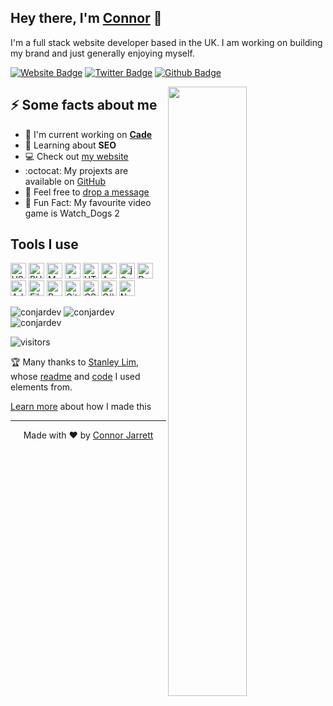 <h2>Hey there, I'm <a href="https://www.connorjarrett.com/">Connor</a> 👋</h2>
<p>I'm a full stack website developer based in the UK. I am working on building my brand and just generally enjoying myself.</p>
<p><a href="https://www.connorjarrett.com/"><img src="https://img.shields.io/badge/-connorjarrett.com-f7f016?style=flat-square&amp;labelColor=f7f016&amp;logo=Google-Chrome&amp;logoColor=black&amp;link=https://www.connorjarrett.com/" alt="Website Badge"></a> <a href="https://twitter.com/ConnorJrt"><img src="https://img.shields.io/badge/-@ConnorJrt-1DA1F2?style=flat-square&amp;labelColor=1DA1F2&amp;logo=Twitter&amp;logoColor=white&amp;link=https://twitter.com/ConnorJrt" alt="Twitter Badge"></a> <a href="https://github.com/conjardev"><img src="https://img.shields.io/badge/-conjardev-e8e8e8?style=flat-square&amp;labelColor=e8e8e8&amp;logo=GitHub&amp;logoColor=black&amp;link=https://github.com/conjardev" alt="Github Badge"></a></p>
<img align='right' width="50%" src='https://ubistatic19-a.akamaihd.net/resource/en-us/game/watchdogs/watchdogs/wd_hw_drones_security-drone_550_ncsa.gif' />
<h2>⚡ Some facts about me</h2>
<ul>
<li>🔭 I'm current working on <b><a href="https://cade.dev">Cade</a></b></li>
<li>🤔 Learning about <b>SEO</b></li>
<li>💻 Check out <a href="https://connorjarrett.com">my website</a></li>
<li>:octocat: My projexts are available on <a href="https://github.com/conjardev">GitHub</a></li>
<li>💬 Feel free to <a href="https://connorjarrett.com#contact">drop a message</a></li>
<li>🎉 Fun Fact: My favourite video game is Watch_Dogs 2</li>
</ul>
<h2>Tools I use</h2>
<p align="left">
<img src="https://cdn.jsdelivr.net/gh/devicons/devicon/icons/vscode/vscode-original.svg" alt="VSCode" width="25" height="25" />
<img src="https://cdn.jsdelivr.net/gh/devicons/devicon/icons/php/php-original.svg" alt="PHP" width="25" height="25" />
<img src="https://cdn.jsdelivr.net/gh/devicons/devicon/icons/mysql/mysql-original.svg" alt="MySQL" width="25" height="25" />
<img src="https://cdn.jsdelivr.net/gh/devicons/devicon/icons/javascript/javascript-original.svg" alt="JavaScript" width="25" height="25" />
<img src="https://cdn.jsdelivr.net/gh/devicons/devicon/icons/html5/html5-original.svg" alt="HTML" width="25" height="25" />
<img src="https://cdn.jsdelivr.net/gh/devicons/devicon/icons/apache/apache-original.svg" alt="Apache 2" width="25" height="25" />
<img src="https://cdn.jsdelivr.net/gh/devicons/devicon/icons/jquery/jquery-original.svg" alt="jQuery" width="25" height="25" />
<img src="https://cdn.jsdelivr.net/gh/devicons/devicon/icons/python/python-original.svg" alt="Python" width="25" height="25" />
<img src="https://cdn.jsdelivr.net/gh/devicons/devicon/icons/illustrator/illustrator-plain.svg" alt="Adobe Illustrator" width="25" height="25" />
<img src="https://cdn.jsdelivr.net/gh/devicons/devicon/icons/filezilla/filezilla-plain.svg" alt="FileZilla" width="25" height="25" />
<img src="https://cdn.jsdelivr.net/gh/devicons/devicon/icons/putty/putty-original.svg" alt="Putty" width="25" height="25" />
<img src="https://cdn.jsdelivr.net/gh/devicons/devicon/icons/github/github-original.svg" alt="GitHub" width="25" height="25" />
<img src="https://cdn.jsdelivr.net/gh/devicons/devicon/icons/css3/css3-original.svg" alt="CSS" width="25" height="25" />
<img src="https://cdn.jsdelivr.net/gh/devicons/devicon/icons/csharp/csharp-original.svg" alt="C#" width="25" height="25" />
<img src="https://simpleicons.org/icons/notion.svg" alt="Notion" width="25" height="25" />
</p>
<p align="left">
<img src="https://github-readme-stats.vercel.app/api/top-langs?username=conjardev&theme=dark&layout=compact&hide_border=true&bg_color=22272e" alt="conjardev" />
<img src="https://github-readme-stats.vercel.app/api?username=conjardev&show_icons=true&theme=dark&hide_border=true&bg_color=22272e" alt="conjardev" />
<img src="https://ghchart.rshah.org/conjardev" alt="conjardev" />
</p>
<p><img src="https://visitor-badge.glitch.me/badge?page_id=conjardev.conjardev" alt="visitors"></p>
<p>🏆 Many thanks to <a href="https://github.com/Spiderpig86">Stanley Lim</a>, whose <a href="https://github.com/Spiderpig86/Spiderpig86">readme</a> and <a href="https://github.com/Spiderpig86/Spiderpig86/blob/master/index.js">code</a> I used elements from.</p>
<p><a href="https://github.com/conjardev/conjardev/blob/main/info.md">Learn more</a> about how I made this</p>
<hr>
<p align="center">Made with &hearts; by <a href="https://connorjarrett.com">Connor Jarrett</a></p>
